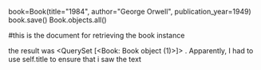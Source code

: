book=Book(title="1984", author="George Orwell", publication_year=1949)
book.save()
Book.objects.all()




#this is the document for retrieving the book instance 
 
 the result was <QuerySet [<Book: Book object (1)>]> . Apparently, I had to use self.title to ensure that i saw the text